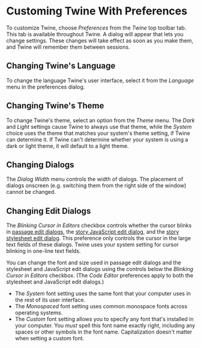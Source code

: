 # Customing Twine With Preferences

To customize Twine, choose _Preferences_ from the _Twine_ top toolbar tab. This
tab is available throughout Twine. A dialog will appear that lets you change
settings. These changes will take effect as soon as you make them, and Twine
will remember them between sessions.

## Changing Twine's Language

To change the language Twine's user interface, select it from the _Language_
menu in the preferences dialog.

## Changing Twine's Theme

To change Twine's theme, select an option from the _Theme_ menu. The _Dark_ and
_Light_ settings cause Twine to always use that theme, while the _System_ choice
uses the theme that matches your system's theme setting, if Twine can determine
it. If Twine can't determine whether your system is using a dark or light theme,
it will default to a light theme.

## Changing Dialogs

The _Dialog Width_ menu controls the width of dialogs. The placement of dialogs
onscreen (e.g. switching them from the right side of the window) cannot be
changed.

## Changing Edit Dialogs

The _Blinking Cursor in Editors_ checkbox controls whether the cursor blinks in
[passage edit dialogs](../editing-stories/editing-passages.md), the [story
JavaScript edit dialog](../editing-stories/js-and-css.md), and the [story
stylesheet edit dialog](../editing-stories/js-and-css.md). This preference only
controls the cursor in the large text fields of these dialogs. Twine uses your
system setting for cursor blinking in one-line text fields.

You can change the font and size used in passage edit dialogs and the stylesheet
and JavaScript edit dialogs using the controls below the _Blinking Cursor in
Editors_ checkbox. (The _Code Editor_ preferences apply to both the stylesheet
and JavaScript edit dialogs.)

- The _System_ font setting uses the same font that your computer uses in the
  rest of its user interface.
- The _Monospaced_ font setting uses common monospace fonts across operating
  systems.
- The _Custom_ font setting allows you to specify any font that's installed in
  your computer. You _must_ spell this font name exactly right, including any
  spaces or other symbols in the font name. Capitalization doesn't matter when
  setting a custom font.